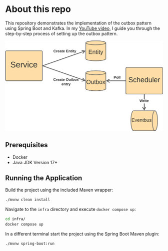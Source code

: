 # About this repo

This repository demonstrates the implementation of the outbox pattern using Spring Boot and Kafka.
In my [YouTube video](https://youtu.be/fQKbUmqkzzg), I guide you through the step-by-step process of setting up the outbox pattern.

![Outbox Pattern](./outbox.png)

## Prerequisites

* Docker
* Java JDK Version 17+

## Running the Application

Build the project using the included Maven wrapper:

```bash
./mvnw clean install
```

Navigate to the `infra` directory and execute `docker compose up`:

```bash
cd infra/
docker compose up
```

In a different terminal start the project using the Spring Boot Maven plugin:

```bash
./mvnw spring-boot:run
```

